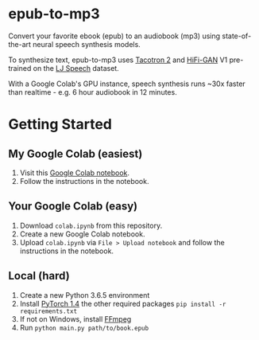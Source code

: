 # epub-to-mp3
Convert your favorite ebook (epub) to an audiobook (mp3) using state-of-the-art neural speech synthesis models.

To synthesize text, epub-to-mp3 uses [Tacotron 2](https://arxiv.org/abs/1712.05884) and [HiFi-GAN](https://arxiv.org/abs/2010.05646) V1 pre-trained on the [LJ Speech](https://keithito.com/LJ-Speech-Dataset/) dataset.

With a Google Colab's GPU instance, speech synthesis runs ~30x faster than realtime - e.g. 6 hour audiobook in 12 minutes.

# Getting Started
## My Google Colab (easiest)
1. Visit this [Google Colab notebook](https://colab.research.google.com/drive/1zY3vMofZjBabJ1pqrxV4cGwtuHRbQl-D?usp=sharing).
2. Follow the instructions in the notebook.

## Your Google Colab (easy)
1. Download `colab.ipynb` from this repository.
2. Create a new Google Colab notebook.
3. Upload `colab.ipynb` via `File > Upload notebook` and follow the instructions in the notebook.

## Local (hard)
1. Create a new Python 3.6.5 environment
2. Install [PyTorch 1.4](https://pytorch.org/get-started/previous-versions/#v140) the other required packages `pip install -r requirements.txt`
3. If not on Windows, install [FFmpeg](https://ffmpeg.org/download.html)
4. Run `python main.py path/to/book.epub`

